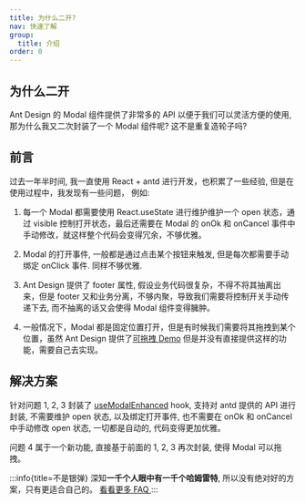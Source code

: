 ```yaml
---
title: 为什么二开?
nav: 快速了解
group:
  title: 介绍
order: 0
---
```


## 为什么二开

Ant Design 的 Modal 组件提供了非常多的 API 以便于我们可以灵活方便的使用, 那为什么我又二次封装了一个 Modal 组件呢? 这不是重复造轮子吗?

## 前言

过去一年半时间, 我一直使用 React + antd 进行开发，也积累了一些经验, 但是在使用过程中，我发现有一些问题， 例如:

1. 每一个 Modal 都需要使用 React.useState 进行维护维护一个 open 状态，通过 visible 控制打开状态，最后还需要在 Modal 的 onOk 和 onCancel 事件中手动修改，就这样整个代码会变得冗余，不够优雅。

2. Modal 的打开事件, 一般都是通过点击某个按钮来触发, 但是每次都需要手动绑定 onClick 事件. 同样不够优雅.

3. Ant Design 提供了 footer 属性, 假设业务代码很复杂，不得不将其抽离出来，但是 footer 又和业务分离，不够内聚，导致我们需要将控制开关手动传递下去, 而不抽离的话又会使得 Modal 组件变得臃肿。

4. 一般情况下，Modal 都是固定位置打开，但是有时候我们需要将其拖拽到某个位置，虽然 Ant Design 提供了[可拖拽 Demo](https://ant.design/components/modal#components-modal-demo-modal-render) 但是并没有直接提供这样的功能，需要自己去实现。

## 解决方案

针对问题 1, 2, 3 封装了 [useModalEnhanced](/api/use-modal-enhanced) hook, 支持对 antd 提供的 API 进行封装, 不需要维护 open 状态, 以及绑定打开事件, 也不需要在 onOk 和 onCancel 中手动修改 open 状态, 一切都是自动的, 代码变得更加优雅。

问题 4 属于一个新功能, 直接基于前面的 1, 2, 3 再次封装, 使得 Modal 可以拖拽。

:::info{title=不是银弹}
深知**一千个人眼中有一千个哈姆雷特**, 所以没有绝对好的方案，只有更适合自己的。 [看看更多 FAQ ](../faq.md)
:::
